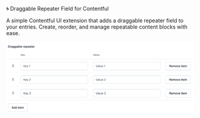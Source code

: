 🌀 Draggable Repeater Field for Contentful

A simple Contentful UI extension that adds a draggable repeater field to your entries. Create, reorder, and manage repeatable content blocks with ease.

![Screenshot](./public/screenshot.png)
